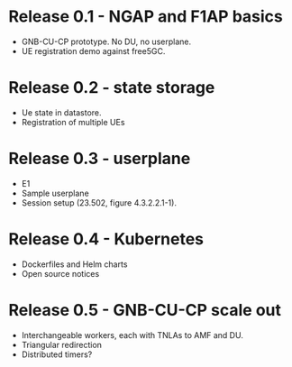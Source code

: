 
# Release 0.1 - NGAP and F1AP basics

- GNB-CU-CP prototype.  No DU, no userplane.
- UE registration demo against free5GC.

# Release 0.2 - state storage

- Ue state in datastore.
- Registration of multiple UEs

# Release 0.3 - userplane
- E1
- Sample userplane
- Session setup (23.502, figure 4.3.2.2.1-1).

# Release 0.4 - Kubernetes

- Dockerfiles and Helm charts
- Open source notices

# Release 0.5 - GNB-CU-CP scale out

- Interchangeable workers, each with TNLAs to AMF and DU.
- Triangular redirection
- Distributed timers? 

